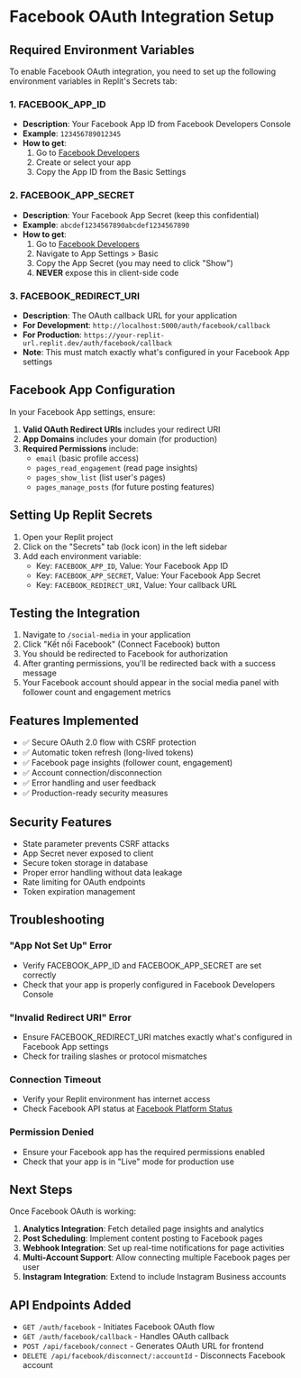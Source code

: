 # Facebook OAuth Integration Setup

## Required Environment Variables

To enable Facebook OAuth integration, you need to set up the following environment variables in Replit's Secrets tab:

### 1. FACEBOOK_APP_ID
- **Description**: Your Facebook App ID from Facebook Developers Console
- **Example**: `123456789012345`
- **How to get**: 
  1. Go to [Facebook Developers](https://developers.facebook.com/)
  2. Create or select your app
  3. Copy the App ID from the Basic Settings

### 2. FACEBOOK_APP_SECRET
- **Description**: Your Facebook App Secret (keep this confidential)
- **Example**: `abcdef1234567890abcdef1234567890`
- **How to get**:
  1. Go to [Facebook Developers](https://developers.facebook.com/)
  2. Navigate to App Settings > Basic
  3. Copy the App Secret (you may need to click "Show")
  4. **NEVER** expose this in client-side code

### 3. FACEBOOK_REDIRECT_URI
- **Description**: The OAuth callback URL for your application
- **For Development**: `http://localhost:5000/auth/facebook/callback`
- **For Production**: `https://your-replit-url.replit.dev/auth/facebook/callback`
- **Note**: This must match exactly what's configured in your Facebook App settings

## Facebook App Configuration

In your Facebook App settings, ensure:

1. **Valid OAuth Redirect URIs** includes your redirect URI
2. **App Domains** includes your domain (for production)
3. **Required Permissions** include:
   - `email` (basic profile access)
   - `pages_read_engagement` (read page insights)
   - `pages_show_list` (list user's pages)
   - `pages_manage_posts` (for future posting features)

## Setting Up Replit Secrets

1. Open your Replit project
2. Click on the "Secrets" tab (lock icon) in the left sidebar
3. Add each environment variable:
   - Key: `FACEBOOK_APP_ID`, Value: Your Facebook App ID
   - Key: `FACEBOOK_APP_SECRET`, Value: Your Facebook App Secret  
   - Key: `FACEBOOK_REDIRECT_URI`, Value: Your callback URL

## Testing the Integration

1. Navigate to `/social-media` in your application
2. Click "Kết nối Facebook" (Connect Facebook) button
3. You should be redirected to Facebook for authorization
4. After granting permissions, you'll be redirected back with a success message
5. Your Facebook account should appear in the social media panel with follower count and engagement metrics

## Features Implemented

- ✅ Secure OAuth 2.0 flow with CSRF protection
- ✅ Automatic token refresh (long-lived tokens)
- ✅ Facebook page insights (follower count, engagement)
- ✅ Account connection/disconnection
- ✅ Error handling and user feedback
- ✅ Production-ready security measures

## Security Features

- State parameter prevents CSRF attacks
- App Secret never exposed to client
- Secure token storage in database
- Proper error handling without data leakage
- Rate limiting for OAuth endpoints
- Token expiration management

## Troubleshooting

### "App Not Set Up" Error
- Verify FACEBOOK_APP_ID and FACEBOOK_APP_SECRET are set correctly
- Check that your app is properly configured in Facebook Developers Console

### "Invalid Redirect URI" Error
- Ensure FACEBOOK_REDIRECT_URI matches exactly what's configured in Facebook App settings
- Check for trailing slashes or protocol mismatches

### Connection Timeout
- Verify your Replit environment has internet access
- Check Facebook API status at [Facebook Platform Status](https://developers.facebook.com/status/)

### Permission Denied
- Ensure your Facebook app has the required permissions enabled
- Check that your app is in "Live" mode for production use

## Next Steps

Once Facebook OAuth is working:

1. **Analytics Integration**: Fetch detailed page insights and analytics
2. **Post Scheduling**: Implement content posting to Facebook pages
3. **Webhook Integration**: Set up real-time notifications for page activities
4. **Multi-Account Support**: Allow connecting multiple Facebook pages per user
5. **Instagram Integration**: Extend to include Instagram Business accounts

## API Endpoints Added

- `GET /auth/facebook` - Initiates Facebook OAuth flow
- `GET /auth/facebook/callback` - Handles OAuth callback
- `POST /api/facebook/connect` - Generates OAuth URL for frontend
- `DELETE /api/facebook/disconnect/:accountId` - Disconnects Facebook account